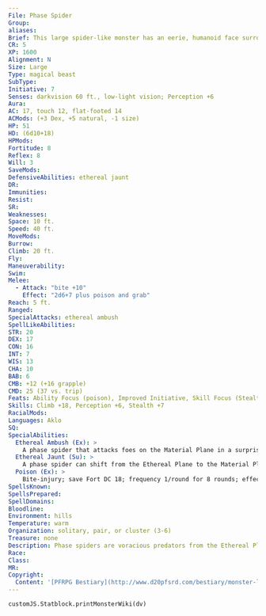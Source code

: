 ```yaml
---
File: Phase Spider
Group: 
aliases: 
Brief: This large spider-like monster has an eerie, humanoid face surrounded by a shaggy mane of fur.
CR: 5
XP: 1600
Alignment: N
Size: Large
Type: magical beast
SubType: 
Initiative: 7
Senses: darkvision 60 ft., low-light vision; Perception +6
Aura: 
AC: 17, touch 12, flat-footed 14
ACMods: (+3 Dex, +5 natural, -1 size)
HP: 51
HD: (6d10+18)
HPMods: 
Fortitude: 8
Reflex: 8
Will: 3
SaveMods: 
DefensiveAbilities: ethereal jaunt
DR: 
Immunities: 
Resist: 
SR: 
Weaknesses: 
Space: 10 ft.
Speed: 40 ft.
MoveMods: 
Burrow: 
Climb: 20 ft.
Fly: 
Maneuverability: 
Swim: 
Melee: 
  - Attack: "bite +10"
    Effect: "2d6+7 plus poison and grab"
Reach: 5 ft.
Ranged: 
SpecialAttacks: ethereal ambush
SpellLikeAbilities: 
STR: 20
DEX: 17
CON: 16
INT: 7
WIS: 13
CHA: 10
BAB: 6
CMB: +12 (+16 grapple)
CMD: 25 (37 vs. trip)
Feats: Ability Focus (poison), Improved Initiative, Skill Focus (Stealth)
Skills: Climb +18, Perception +6, Stealth +7
RacialMods: 
Languages: Aklo
SQ: 
SpecialAbilities:
  Ethereal Ambush (Ex): >
    A phase spider that attacks foes on the Material Plane in a surprise round can take a full round of actions if it begins the combat by phasing into the Material Plane from the Ethereal Plane.
  Ethereal Jaunt (Su): >
    A phase spider can shift from the Ethereal Plane to the Material Plane as a free action, and shift back again as a move action (or as part of a move action). The ability is otherwise identical to ethereal jaunt (CL 15th).
  Poison (Ex): >
    Bite-injury; save Fort DC 18; frequency 1/round for 8 rounds; effect 1d2 Constitution damage; cure 2 consecutive saves. The save DC is Constitution-based.
SpellsKnown: 
SpellsPrepared: 
SpellDomains: 
Bloodline: 
Environment: hills
Temperature: warm
Organization: solitary, pair, or cluster (3-6)
Treasure: none
Description: Phase spiders are voracious predators from the Ethereal Plane who hunt on the Material Plane. When prey is located, the spider shifts to the Ethereal Plane to prepare an ambush. Against a lone victim, the spider shifts to the Material Plane, bites the victim, then retreats back to the Ethereal Plane to wait for the poison to take effect. Against multiple foes, a phase spider follows these same tactics, and on each round a foe remains in reach at the start of its turn, it repeats this gambit. If no foes are in reach, it moves while ethereal to prepare an attack on an available target, but unless it feels safe in spending an entire round on the Material, it won't phase back to attack unless it can do so while saving a move action for an escape.  Phase spiders are the natural enemy of another denizen of the Ethereal Plane-the xill. The two races have long fought a bloody war with no real prospect of a resolution anytime soon. Were phase spiders less horrifying and alien in appearance, they might find the allies they need to defeat the sinister xill among other races, but their monstrous forms and often overwhelming hunger make diplomacy difficult.  On the Ethereal Plane, phase spiders can manipulate the raw smoky ether in a manner similar to how a spider manipulates webs. Vast, complex nests of semisolid ether float idly through the eddies of the Ethereal Plane, each supporting numerous phase spiders. The creatures enjoy each other's company, but have no real concept of family-a newborn phase spider is fully capable of fending for itself and is treated no differently by its parents or siblings than any other.  The typical phase spider is 8 feet long and weighs about 700 pounds.
Race: 
Class: 
MR: 
Copyright:
  Content: '[PFRPG Bestiary](http://www.d20pfsrd.com/bestiary/monster-listings/magical-beasts/phase-spider)'
---
```

```dataviewjs
customJS.Statblock.printMonsterWiki(dv)
```
